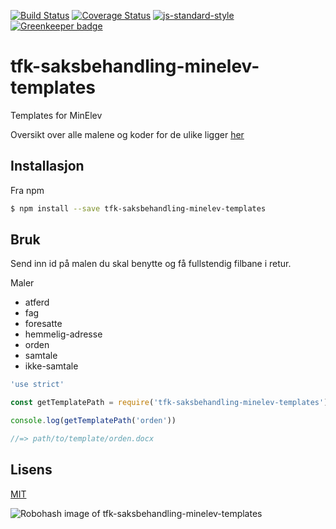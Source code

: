 [![Build Status](https://travis-ci.org/telemark/tfk-saksbehandling-minelev-templates.svg?branch=master)](https://travis-ci.org/telemark/tfk-saksbehandling-minelev-templates)
[![Coverage Status](https://coveralls.io/repos/telemark/tfk-saksbehandling-minelev-templates/badge.svg?branch=master&service=github)](https://coveralls.io/github/telemark/tfk-saksbehandling-minelev-templates?branch=master)
[![js-standard-style](https://img.shields.io/badge/code%20style-standard-brightgreen.svg?style=flat)](https://github.com/feross/standard)
[![Greenkeeper badge](https://badges.greenkeeper.io/telemark/tfk-saksbehandling-minelev-templates.svg)](https://greenkeeper.io/)

# tfk-saksbehandling-minelev-templates

Templates for MinElev
 
Oversikt over alle malene og koder for de ulike ligger [her](docs/templates.md)
 
 ## Installasjon
 
 Fra npm
 
 ```sh
 $ npm install --save tfk-saksbehandling-minelev-templates
 ```
  
 ## Bruk
 
 Send inn id på malen du skal benytte og få fullstendig filbane i retur.
 
 Maler
 - atferd
 - fag
 - foresatte
 - hemmelig-adresse
 - orden
 - samtale
 - ikke-samtale
 
 ```javascript
 'use strict'
 
 const getTemplatePath = require('tfk-saksbehandling-minelev-templates')
 
 console.log(getTemplatePath('orden'))
 
 //=> path/to/template/orden.docx
 ```
 
 ## Lisens
 
 [MIT](LICENSE)
 
 ![Robohash image of tfk-saksbehandling-minelev-templates](https://robots.kebabstudios.party/tfk-saksbehandling-minelev-templates.png "Robohash image of tfk-saksbehandling-minelev-templates")
